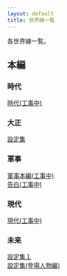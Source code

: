 ```yaml
---
layout: default
title: 世界線一覧
---
```



各世界線一覧。


## 本編
<h3>時代</h3>
<a href="">時代(工事中)</a>
<br>
<h3>大正</h3>
<a href="https://merufrola.github.io/SetukiaWiki/wiki/taisho_config">設定集</a>
<br>
<h3>軍事</h3>
<a href="">軍事本編(工事中)</a><br>
<a href="">告白(工事中)</a>
<br>
<h3>現代</h3>
<a href="">現代(工事中)</a>
<br>
<h3>未来</h3>
<a href="https://merufrola.github.io/SetukiaWiki/wiki/mirai_config_1">設定集１</a><br>
<a href="https://merufrola.github.io/SetukiaWiki/wiki/mirai_config_2">設定集(登場人物編)</a>

